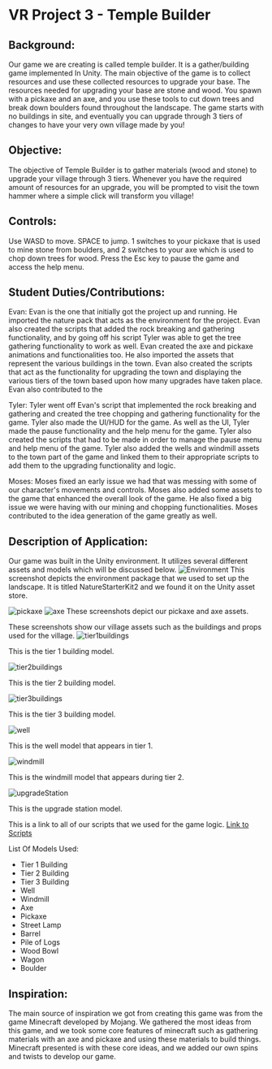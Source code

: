 # VR Project 3 - Temple Builder

## Background:
Our game we are creating is called temple builder. It is a gather/building game implemented In Unity.  The main objective of the game is to collect resources and use these collected resources to upgrade your base. The resources needed for upgrading your base are stone and wood. You spawn with a pickaxe and an axe, and you use these tools to cut down trees and break down boulders found throughout the landscape. The game starts with no buildings in site, and eventually you can upgrade through 3 tiers of changes to have your very own village made by you!

## Objective:
The objective of Temple Builder is to gather materials (wood and stone) to upgrade your village through 3 tiers. Whenever you have the required amount of resources for an upgrade, you will be prompted to visit the town hammer where a simple click will transform you village!

## Controls:
Use WASD to move. SPACE to jump. 1 switches to your pickaxe that is used to mine stone from boulders, and 2 switches to your axe which is used to chop down trees for wood. Press the Esc key to pause the game and access the help menu. 

## Student Duties/Contributions:
Evan: Evan is the one that initially got the project up and running. He imported the nature pack that acts as the environment for the project. Evan also created the scripts that added the rock breaking and gathering functionality, and by going off his script Tyler was able to get the tree gathering functionality to work as well. Evan created the axe and pickaxe animations and functionalities too. He also imported the assets that represent the various buildings in the town. Evan also created the scripts that act as the functionality for upgrading the town and displaying the various tiers of the town based upon how many upgrades have taken place. Evan also contributed to the 

Tyler: Tyler went off Evan's script that implemented the rock breaking and gathering and created the tree chopping and gathering functionality for the game. Tyler also made the UI/HUD for the game. As well as the UI, Tyler made the pause functionality and the help menu for the game. Tyler also created the scripts that had to be made in order to manage the pause menu and help menu of the game. Tyler also added the wells and windmill assets to the town part of the game and linked them to their appropriate scripts to add them to the upgrading functionality and logic. 

Moses: Moses fixed an early issue we had that was messing with some of our character's movements and controls. Moses also added some assets to the game that enhanced the overall look of the game. He also fixed a big issue we were having with our mining and chopping functionalities. Moses contributed to the idea generation of the game greatly as well.

## Description of Application:
Our game was built in the Unity environment. It utilizes several different assets and models which will be discussed below.
![Environment](https://raw.githubusercontent.com/Tyler0126/VRProject2/main/Environment.png)
This screenshot depicts the environment package that we used to set up the landscape. It is titled NatureStarterKit2 and we found it on the Unity asset store.


![pickaxe](https://raw.githubusercontent.com/Tyler0126/VRProject2/main/pickaxe.png)
![axe](https://raw.githubusercontent.com/Tyler0126/VRProject2/main/axe.png)
These screenshots depict our pickaxe and axe assets.


These screenshots show our village assets such as the buildings and props used for the village.
![tier1buildings](https://raw.githubusercontent.com/Tyler0126/VRProject2/main/tier1buildings.png)

This is the tier 1 building model.

![tier2buildings](https://raw.githubusercontent.com/Tyler0126/VRProject2/main/tier2buildings.png)

This is the tier 2 building model.

![tier3buildings](https://raw.githubusercontent.com/Tyler0126/VRProject2/main/tier3buildings.png)

This is the tier 3 building model.

![well](https://raw.githubusercontent.com/Tyler0126/VRProject2/main/well.png)

This is the well model that appears in tier 1.

![windmill](https://raw.githubusercontent.com/Tyler0126/VRProject2/main/windmill.png)

This is the windmill model that appears during tier 2.

![upgradeStation](https://raw.githubusercontent.com/Tyler0126/VRProject2/main/upgradeStation.png)

This is the upgrade station model.

This is a link to all of our scripts that we used for the game logic.
[Link to Scripts](https://github.com/Tyler0126/VRProject2/tree/main/Scripts)

List Of Models Used:

* Tier 1 Building
* Tier 2 Building
* Tier 3 Building
* Well
* Windmill
* Axe
* Pickaxe
* Street Lamp
* Barrel
* Pile of Logs
* Wood Bowl
* Wagon
* Boulder

## Inspiration:
The main source of inspiration we got from creating this game was from the game Minecraft developed by Mojang. We gathered the most ideas from this game, and we took some core features of minecraft such as gathering materials with an axe and pickaxe and using these materials to build things. Minecraft presented is with these core ideas, and we added our own spins and twists to develop our game.




